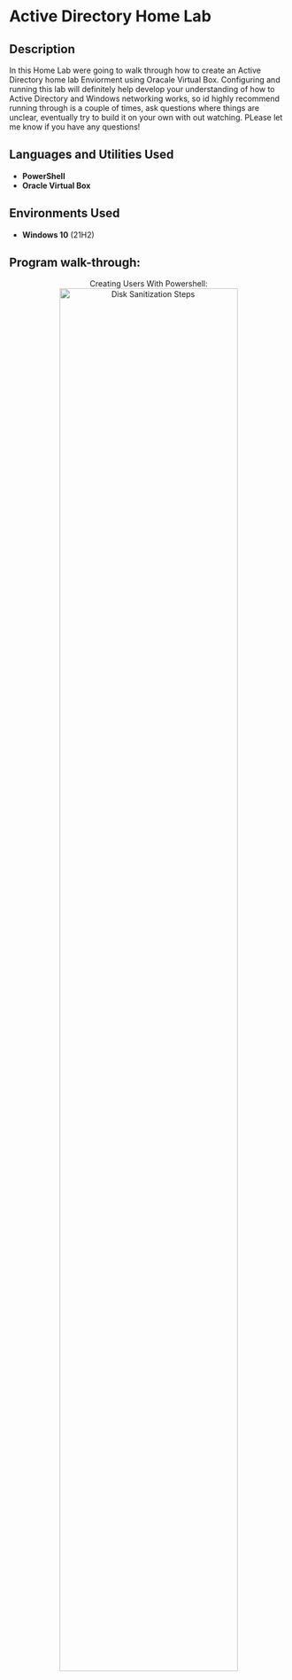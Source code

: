 <h1> Active Directory Home Lab

 

<h2>Description</h2>
In this Home Lab were going to walk through how to create an Active Directory home lab Enviorment using Oracale Virtual Box. Configuring and running this lab will definitely help develop your understanding of how to Active Directory and Windows networking works, so id highly recommend running through is a couple of times, ask questions where things are unclear, eventually try to build it on your own with out watching. PLease let me know if you have any questions!
<br />


<h2>Languages and Utilities Used</h2>

- <b>PowerShell</b> 
- <b>Oracle Virtual Box</b>

<h2>Environments Used </h2>

- <b>Windows 10</b> (21H2)

<h2>Program walk-through:</h2>

<p align="center">
Creating Users With Powershell: <br/>
<img src="https://i.imgur.com/zQ3jqij.png)height="80%" width="80%" alt="Disk Sanitization Steps"/>

